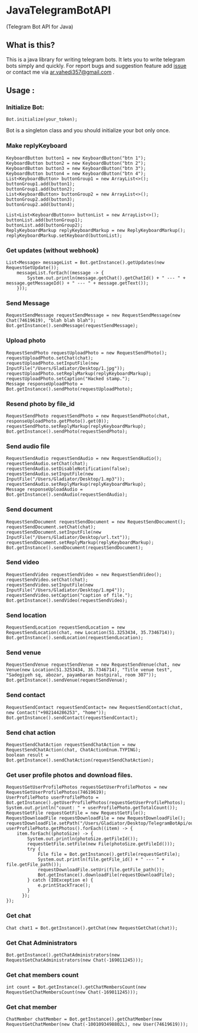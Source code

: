 # JavaTelegramBotAPI
(Telegram Bot API for Java)

## What is this?
This is a java library for writing telegram bots. It lets you to write telegram bots simply and quickly.
For report bugs and suggestion feature add [issue](https://github.com/arVahedi/JavaTelegramBotAPI/issues) or contact me via ar.vahedi357@gmail.com .

## Usage :
### Initialize Bot:
```
Bot.initialize(your_token);
```

Bot is a singleton class and you should initialize your bot only once.

### Make replyKeyboard
```
KeyboardButton button1 = new KeyboardButton("btn 1");
KeyboardButton button2 = new KeyboardButton("btn 2");
KeyboardButton button3 = new KeyboardButton("btn 3");
KeyboardButton button4 = new KeyboardButton("btn 4");
List<KeyboardButton> buttonGroup1 = new ArrayList<>();
buttonGroup1.add(button1);
buttonGroup1.add(button2);
List<KeyboardButton> buttonGroup2 = new ArrayList<>();
buttonGroup2.add(button3);
buttonGroup2.add(button4);
  
List<List<KeyboardButton>> buttonList = new ArrayList<>();
buttonList.add(buttonGroup1);
buttonList.add(buttonGroup2);
ReplyKeyboardMarkup replyKeyboardMarkup = new ReplyKeyboardMarkup();
replyKeyboardMarkup.setKeyboard(buttonList);
```

### Get updates (without webhook)
```
List<Message> messageList = Bot.getInstance().getUpdates(new RequestGetUpdate());
    messageList.forEach((message -> {
        System.out.println(message.getChat().getChatId() + " --- " + message.getMessageId() + " --- " + message.getText());
    }));
```
    
### Send Message
```
RequestSendMessage requestSendMessage = new RequestSendMessage(new Chat(74619619), "blah blah blah");
Bot.getInstance().sendMessage(requestSendMessage);
```

### Upload photo
```
RequestSendPhoto requestUploadPhoto = new RequestSendPhoto();
requestUploadPhoto.setChat(chat);
requestUploadPhoto.setInputFile(new InputFile("/Users/Gladiator/Desktop/1.jpg"));
requestUploadPhoto.setReplyMarkup(replyKeyboardMarkup);
requestUploadPhoto.setCaption("Hacked stamp.");
Message responseUploadPhoto = Bot.getInstance().sendPhoto(requestUploadPhoto);
```

### Resend photo by file_id
```
RequestSendPhoto requestSendPhoto = new RequestSendPhoto(chat, responseUploadPhoto.getPhoto().get(0));
requestSendPhoto.setReplyMarkup(replyKeyboardMarkup);
Bot.getInstance().sendPhoto(requestSendPhoto);
```

### Send audio file
```
RequestSendAudio requestSendAudio = new RequestSendAudio();
requestSendAudio.setChat(chat);
requestSendAudio.setDisableNotification(false);
requestSendAudio.setInputFile(new InputFile("/Users/Gladiator/Desktop/1.mp3"));
requestSendAudio.setReplyMarkup(replyKeyboardMarkup);
Message responseUploadAudio = Bot.getInstance().sendAudio(requestSendAudio);
```

### Send document
```
RequestSendDocument requestSendDocument = new RequestSendDocument();
requestSendDocument.setChat(chat);
requestSendDocument.setInputFile(new InputFile("/Users/Gladiator/Desktop/url.txt"));
requestSendDocument.setReplyMarkup(replyKeyboardMarkup);
Bot.getInstance().sendDocument(requestSendDocument);
```

### Send video
```
RequestSendVideo requestSendVideo = new RequestSendVideo();
requestSendVideo.setChat(chat);
requestSendVideo.setInputFile(new InputFile("/Users/Gladiator/Desktop/1.mp4"));
requestSendVideo.setCaption("caption of file.");
Bot.getInstance().sendVideo(requestSendVideo);
```

### Send location
```
RequestSendLocation requestSendLocation = new RequestSendLocation(chat, new Location(51.3253434, 35.7346714));
Bot.getInstance().sendLocation(requestSendLocation);
```

### Send venue
```
RequestSendVenue requestSendVenue = new RequestSendVenue(chat, new Venue(new Location(51.3253434, 35.7346714), "Title venue test", "Sadegiyeh sq, abozar, payambaran hostpiral, room 307"));
Bot.getInstance().sendVenue(requestSendVenue);
```

### Send contact
```
RequestSendContact requestSendContact= new RequestSendContact(chat, new Contact("+982144286253", "home"));
Bot.getInstance().sendContact(requestSendContact);
```

### Send chat action
```
RequestSendChatAction requestSendChatAction = new RequestSendChatAction(chat, ChatActionEnum.TYPING);
boolean result = Bot.getInstance().sendChatAction(requestSendChatAction);
```

### Get user profile photos and download files.
```
RequestGetUserProfilePhotos requestGetUserProfilePhotos = new RequestGetUserProfilePhotos(74619619);
UserProfilePhoto userProfilePhoto = Bot.getInstance().getUserProfilePhotos(requestGetUserProfilePhotos);
System.out.println("count: " + userProfilePhoto.getTotalCount());
RequestGetFile requestGetFile = new RequestGetFile();
RequestDownloadFile requestDownloadFile = new RequestDownloadFile();
requestDownloadFile.setPath("/Users/Gladiator/Desktop/TelegramBotApi/out");
userProfilePhoto.getPhotos().forEach((item) -> {
    item.forEach((photoSize) -> {
        System.out.println(photoSize.getFileId());
        requestGetFile.setFile(new File(photoSize.getFileId()));
        try {
            File file = Bot.getInstance().getFile(requestGetFile);
            System.out.println(file.getFile_id() + " --- " + file.getFile_path());
            requestDownloadFile.setUri(file.getFile_path());
            Bot.getInstance().downloadFile(requestDownloadFile);
        } catch (IOException e) {
            e.printStackTrace();
        }
      });
});
```

### Get chat
```
Chat chat1 = Bot.getInstance().getChat(new RequestGetChat(chat));
```

### Get Chat Administrators
```
Bot.getInstance().getChatAdministrators(new RequestGetChatAdministrators(new Chat(-169011245)));
```

### Get chat members count
```
int count = Bot.getInstance().getChatMembersCount(new RequestGetChatMembersCount(new Chat(-169011245)));
```

### Get chat member
```
ChatMember chatMember = Bot.getInstance().getChatMember(new RequestGetChatMember(new Chat(-1001093498802L), new User(74619619)));
```
